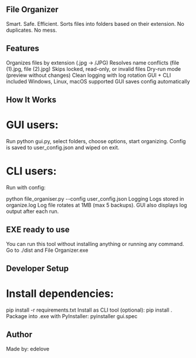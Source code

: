 ## File Organizer

Smart. Safe. Efficient.
Sorts files into folders based on their extension. No duplicates. No mess.

## Features

Organizes files by extension (.jpg → /JPG)
Resolves name conflicts (file (1).jpg, file (2).jpg)
Skips locked, read-only, or invalid files
Dry-run mode (preview without changes)
Clean logging with log rotation
GUI + CLI included
Windows, Linux, macOS supported
GUI saves config automatically

## How It Works

# GUI users:
Run python gui.py, select folders, choose options, start organizing.
Config is saved to user_config.json and wiped on exit.

# CLI users:
Run with config:

python file_organiser.py --config user_config.json
Logging
Logs stored in organize.log
Log file rotates at 1MB (max 5 backups).
GUI also displays log output after each run.

## EXE ready to use
You can run this tool without installing anything or running any command.
Go to ./dist and File Organizer.exe

## Developer Setup
# Install dependencies:

pip install -r requirements.txt
Install as CLI tool (optional):
pip install .
Package into .exe with PyInstaller:
pyinstaller gui.spec

## Author
Made by: edelove